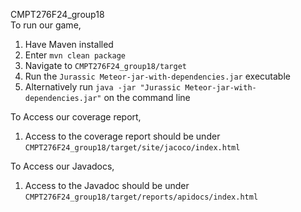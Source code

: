 CMPT276F24_group18 <br/>
To run our game, <br/>
1. Have Maven installed
2. Enter ```mvn clean package```
3. Navigate to ```CMPT276F24_group18/target```
4. Run the ```Jurassic Meteor-jar-with-dependencies.jar``` executable
5. Alternatively run ```java -jar "Jurassic Meteor-jar-with-dependencies.jar"``` on the command line

To Access our coverage report, <br/>
1. Access to the coverage report should be under ```CMPT276F24_group18/target/site/jacoco/index.html```

To Access our Javadocs, <br/>
1. Access to the Javadoc should be under ```CMPT276F24_group18/target/reports/apidocs/index.html```
